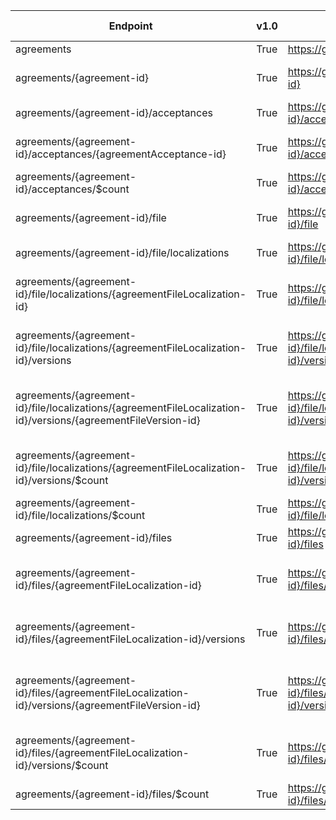 | Endpoint | v1.0 | V1.0-Url | v1.0-Methods | v1.0-docs | beta | Beta-Url | Beta-Methods | Beta-Docs | Path | Root | Children | Segment |
| ----------| ----------| ----------| ----------| ----------| ----------| ----------| ----------| ----------| ----------| ----------| ----------| ----------|
| agreements| True| https://graph.microsoft.com/v1.0/agreements| Get Post|  | True| https://graph.microsoft.com/beta/agreements| Get Post|  | agreements| agreements| 1| agreements|
| agreements/{agreement-id}| True| https://graph.microsoft.com/v1.0/agreements/{agreement-id}| Get Patch Delete|   | True| https://graph.microsoft.com/beta/agreements/{agreement-id}| Get Patch Delete|   | agreements {agreement-id}| agreements| 3| {agreement-id}|
| agreements/{agreement-id}/acceptances| True| https://graph.microsoft.com/v1.0/agreements/{agreement-id}/acceptances| Get Post|  | True| https://graph.microsoft.com/beta/agreements/{agreement-id}/acceptances| Get Post|  | agreements {agreement-id} acceptances| agreements| 2| acceptances|
| agreements/{agreement-id}/acceptances/{agreementAcceptance-id}| True| https://graph.microsoft.com/v1.0/agreements/{agreement-id}/acceptances/{agreementAcceptance-id}| Get Patch Delete|   | True| https://graph.microsoft.com/beta/agreements/{agreement-id}/acceptances/{agreementAcceptance-id}| Get Patch Delete|   | agreements {agreement-id} acceptances {agreementAcceptance-id}| agreements| 0| {agreementAcceptance-id}|
| agreements/{agreement-id}/acceptances/$count| True| https://graph.microsoft.com/v1.0/agreements/{agreement-id}/acceptances/$count| Get| | True| https://graph.microsoft.com/beta/agreements/{agreement-id}/acceptances/$count| Get| | agreements {agreement-id} acceptances $count| agreements| 0| $count|
| agreements/{agreement-id}/file| True| https://graph.microsoft.com/v1.0/agreements/{agreement-id}/file| Get Patch Delete| https://learn.microsoft.com/graph/api/agreementfile-get?view=graph-rest-1.0  | True| https://graph.microsoft.com/beta/agreements/{agreement-id}/file| Get Patch Delete| https://learn.microsoft.com/graph/api/agreementfile-get?view=graph-rest-beta  | agreements {agreement-id} file| agreements| 1| file|
| agreements/{agreement-id}/file/localizations| True| https://graph.microsoft.com/v1.0/agreements/{agreement-id}/file/localizations| Get Post| https://learn.microsoft.com/graph/api/agreementfile-list-localizations?view=graph-rest-1.0 | True| https://graph.microsoft.com/beta/agreements/{agreement-id}/file/localizations| Get Post| https://learn.microsoft.com/graph/api/agreementfile-list-localizations?view=graph-rest-beta | agreements {agreement-id} file localizations| agreements| 2| localizations|
| agreements/{agreement-id}/file/localizations/{agreementFileLocalization-id}| True| https://graph.microsoft.com/v1.0/agreements/{agreement-id}/file/localizations/{agreementFileLocalization-id}| Get Patch Delete|   | True| https://graph.microsoft.com/beta/agreements/{agreement-id}/file/localizations/{agreementFileLocalization-id}| Get Patch Delete|   | agreements {agreement-id} file localizations {agreementFileLocalization-id}| agreements| 1| {agreementFileLocalization-id}|
| agreements/{agreement-id}/file/localizations/{agreementFileLocalization-id}/versions| True| https://graph.microsoft.com/v1.0/agreements/{agreement-id}/file/localizations/{agreementFileLocalization-id}/versions| Get Post|  | True| https://graph.microsoft.com/beta/agreements/{agreement-id}/file/localizations/{agreementFileLocalization-id}/versions| Get Post|  | agreements {agreement-id} file localizations {agreementFileLocalization-id} versions| agreements| 2| versions|
| agreements/{agreement-id}/file/localizations/{agreementFileLocalization-id}/versions/{agreementFileVersion-id}| True| https://graph.microsoft.com/v1.0/agreements/{agreement-id}/file/localizations/{agreementFileLocalization-id}/versions/{agreementFileVersion-id}| Get Patch Delete|   | True| https://graph.microsoft.com/beta/agreements/{agreement-id}/file/localizations/{agreementFileLocalization-id}/versions/{agreementFileVersion-id}| Get Patch Delete|   | agreements {agreement-id} file localizations {agreementFileLocalization-id} versions {agreementFileVersion-id}| agreements| 0| {agreementFileVersion-id}|
| agreements/{agreement-id}/file/localizations/{agreementFileLocalization-id}/versions/$count| True| https://graph.microsoft.com/v1.0/agreements/{agreement-id}/file/localizations/{agreementFileLocalization-id}/versions/$count| Get| | True| https://graph.microsoft.com/beta/agreements/{agreement-id}/file/localizations/{agreementFileLocalization-id}/versions/$count| Get| | agreements {agreement-id} file localizations {agreementFileLocalization-id} versions $count| agreements| 0| $count|
| agreements/{agreement-id}/file/localizations/$count| True| https://graph.microsoft.com/v1.0/agreements/{agreement-id}/file/localizations/$count| Get| | True| https://graph.microsoft.com/beta/agreements/{agreement-id}/file/localizations/$count| Get| | agreements {agreement-id} file localizations $count| agreements| 0| $count|
| agreements/{agreement-id}/files| True| https://graph.microsoft.com/v1.0/agreements/{agreement-id}/files| Get Post|  | True| https://graph.microsoft.com/beta/agreements/{agreement-id}/files| Get Post|  | agreements {agreement-id} files| agreements| 2| files|
| agreements/{agreement-id}/files/{agreementFileLocalization-id}| True| https://graph.microsoft.com/v1.0/agreements/{agreement-id}/files/{agreementFileLocalization-id}| Get Patch Delete|   | True| https://graph.microsoft.com/beta/agreements/{agreement-id}/files/{agreementFileLocalization-id}| Get Patch Delete|   | agreements {agreement-id} files {agreementFileLocalization-id}| agreements| 1| {agreementFileLocalization-id}|
| agreements/{agreement-id}/files/{agreementFileLocalization-id}/versions| True| https://graph.microsoft.com/v1.0/agreements/{agreement-id}/files/{agreementFileLocalization-id}/versions| Get Post|  | True| https://graph.microsoft.com/beta/agreements/{agreement-id}/files/{agreementFileLocalization-id}/versions| Get Post|  | agreements {agreement-id} files {agreementFileLocalization-id} versions| agreements| 2| versions|
| agreements/{agreement-id}/files/{agreementFileLocalization-id}/versions/{agreementFileVersion-id}| True| https://graph.microsoft.com/v1.0/agreements/{agreement-id}/files/{agreementFileLocalization-id}/versions/{agreementFileVersion-id}| Get Patch Delete|   | True| https://graph.microsoft.com/beta/agreements/{agreement-id}/files/{agreementFileLocalization-id}/versions/{agreementFileVersion-id}| Get Patch Delete|   | agreements {agreement-id} files {agreementFileLocalization-id} versions {agreementFileVersion-id}| agreements| 0| {agreementFileVersion-id}|
| agreements/{agreement-id}/files/{agreementFileLocalization-id}/versions/$count| True| https://graph.microsoft.com/v1.0/agreements/{agreement-id}/files/{agreementFileLocalization-id}/versions/$count| Get| | True| https://graph.microsoft.com/beta/agreements/{agreement-id}/files/{agreementFileLocalization-id}/versions/$count| Get| | agreements {agreement-id} files {agreementFileLocalization-id} versions $count| agreements| 0| $count|
| agreements/{agreement-id}/files/$count| True| https://graph.microsoft.com/v1.0/agreements/{agreement-id}/files/$count| Get| | True| https://graph.microsoft.com/beta/agreements/{agreement-id}/files/$count| Get| | agreements {agreement-id} files $count| agreements| 0| $count|

